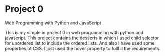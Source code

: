 # Project 0

Web Programming with Python and JavaScript

This is my simple in  project 0 in web programming with python and javascript.
This project contains the desserts in which I used child selector for unordered list to include the ordered lists.
And also I have used some properties of CSS.
   I just used the hover property to fullfill the requirements.
